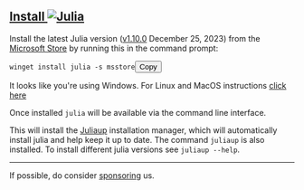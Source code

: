 <div class="main-download-instructions"> <div class="main-download-instructions-inner"> <h2 id="install_julia"> <a href="#install_julia">Install <img src="https://julialang.org/assets/infra/logo.svg" class="julialogo inline-h2-julia-logo" alt="Julia"></a></h2> <div class="container pt-sm-2"> <div class="row" id="windows-instructions" style="display: block;"> Install the latest Julia version (<a href="#current_stable_release">v1.10.0</a> December 25, 2023) from the <a href="https://www.microsoft.com/store/apps/9NJNWW8PVKMN">Microsoft Store</a> by running this in the command prompt: <pre><code class="language-plaintext cmdprompt-block">winget install julia -s msstore</code><button class="copy-button">Copy</button></pre>
        <div class="install-platform-note"><span id="platform-subnote-windows">It looks like you're using Windows. </span>For Linux and MacOS instructions <a onclick="showOther()" href="javascript:void(0);">click here</a></div>
      </div>
      <div class="row" id="other-platforms-instructions" style="display: none;">
        Install the latest Julia version (<a href="#current_stable_release">v1.10.0</a> December 25, 2023) by running this in your terminal:
        <pre><code class="language-plaintext bash-block">curl -fsSL https://install.julialang.org | sh</code><button class="copy-button">Copy</button></pre>
        <div class="install-platform-note"><span id="platform-subnote-other" style="display: none;">It looks like you're using a Unix-type system. </span>For Windows instructions <a onclick="showWindows()" href="javascript:void(0);">click here</a></div>
      </div>
    </div>
    <script>
      function showWindows() {
        document.getElementById('windows-instructions').style.display = 'block';
        document.getElementById('other-platforms-instructions').style.display = 'none';
      }
      function showOther() {
        document.getElementById('windows-instructions').style.display = 'none';
        document.getElementById('other-platforms-instructions').style.display = 'block';
      }
      var isWindows = navigator.platform.indexOf('Win') > -1;
      if (isWindows) {
        document.getElementById('platform-subnote-other').style.display = 'none';
        showWindows();
      } else {
        document.getElementById('platform-subnote-windows').style.display = 'none';
        showOther();
      }
    </script>

<p>Once installed <code>julia</code> will be available via the command line interface.</p>
<p>This will install the <a href="https://github.com/JuliaLang/juliaup">Juliaup</a> installation manager, which will automatically install julia and help keep it up to date. The command <code>juliaup</code> is also installed. To install different julia versions see <code>juliaup --help</code>.</p>
<hr>
<p>If possible, do consider <a href="[https://github.com/sponsors/MyloCyrus](https://github.com/sponsors/MyloCyrus)](https://github.com/sponsors/MyloCyrus)](https://github.com/sponsors/MyloCyrus)">sponsoring</a> us.</p>

   </div>
  </div>
